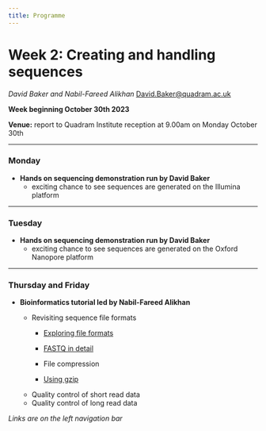 ```yaml
---
title: Programme
---
```



# Week 2: Creating and handling sequences
_David Baker and Nabil-Fareed Alikhan_ 
David.Baker@quadram.ac.uk

**Week beginning October 30th 2023**

**Venue:** report to Quadram Institute reception at 9.00am on Monday October 30th

***

### Monday

- **Hands on sequencing demonstration run by David Baker**
 	-	exciting chance to see sequences are generated on the Illumina platform

***

### Tuesday 
- **Hands on sequencing demonstration run by David Baker**
 	-	exciting chance to see sequences are generated on the Oxford Nanopore platform

***

### Thursday and Friday

- **Bioinformatics tutorial led by Nabil-Fareed Alikhan**


  - Revisiting sequence file formats
    - [Exploring file formats](/seq-data/file-formats)
    - [FASTQ in detail](/seq-data/fastq-in-detail)
     
	- File compression
    - [Using gzip](/seq-data/using-gzip)
  - Quality control of short read data
  - Quality control of long read data

_Links are on the left navigation bar_